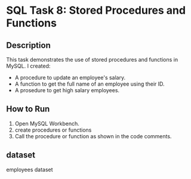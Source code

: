 # SQL Task 8: Stored Procedures and Functions

## Description
This task demonstrates the use of stored procedures and functions in MySQL. I created:
- A procedure to update an employee's salary.
- A function to get the full name of an employee using their ID.
- A prosedure to get high salary employees.

## How to Run
1. Open MySQL Workbench.
2. create procedures or functions
3. Call the procedure or function as shown in the code comments.
## dataset
employees dataset
